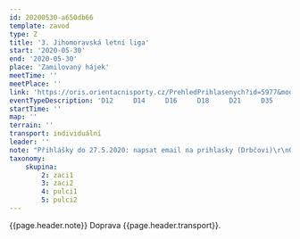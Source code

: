 ```yaml
---
id: 20200530-a650db66
template: zavod
type: Z
title: '3. Jihomoravská letní liga'
start: '2020-05-30'
end: '2020-05-30'
place: 'Zamilovaný hájek'
meetTime: ''
meetPlace: ''
link: 'https://oris.orientacnisporty.cz/PrehledPrihlasenych?id=5977&mode=clubs#205'
eventTypeDescription: 'D12     D14     D16     D18     D21     D35     D45     D55     H12     H14     H21     H35     H45     H55     HD10'
startTime: ''
map: ''
terrain: ''
transport: individuální
leader: ''
note: "Přihlášky do 27.5.2020: napsat email na prihlasky (Drbčovi)\r\nOmezený počet přihlášek, závodníků: 295"
taxonomy:
    skupina:
        2: zaci1
        3: zaci2
        4: pulci1
        5: pulci2
---
```

{{page.header.note}}
 Doprava {{page.header.transport}}.
